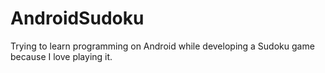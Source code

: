 # AndroidSudoku
Trying to learn programming on Android while developing a Sudoku game because I love playing it. 
